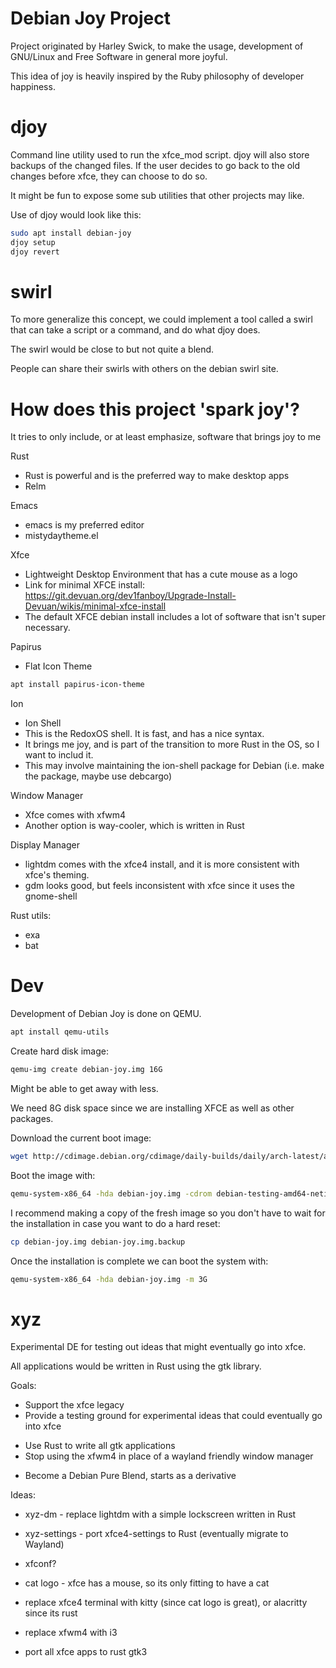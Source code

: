 # Debian Joy Project

Project originated by Harley Swick, to make the usage, development of GNU/Linux and Free Software in general more joyful.

This idea of joy is heavily inspired by the Ruby philosophy of developer happiness.

# djoy

Command line utility used to run the xfce_mod script. djoy will also store backups of the changed files.
If the user decides to go back to the old changes before xfce, they can choose to do so.

It might be fun to expose some sub utilities that other projects may like.

Use of djoy would look like this:

```bash
sudo apt install debian-joy
djoy setup
djoy revert
```

# swirl

To more generalize this concept, we could implement a tool called a swirl that can take a script or a command, and do what djoy does.

The swirl would be close to but not quite a blend.

People can share their swirls with others on the debian swirl site.

# How does this project 'spark joy'?

It tries to only include, or at least emphasize, software that brings joy to me

Rust
- Rust is powerful and is the preferred way to make desktop apps
- Relm

Emacs
- emacs is my preferred editor
- mistydaytheme.el

Xfce
- Lightweight Desktop Environment that has a cute mouse as a logo
- Link for minimal XFCE install: https://git.devuan.org/dev1fanboy/Upgrade-Install-Devuan/wikis/minimal-xfce-install
- The default XFCE debian install includes a lot of software that isn't super necessary.

Papirus
- Flat Icon Theme
```bash
apt install papirus-icon-theme
```

Ion
- Ion Shell
- This is the RedoxOS shell. It is fast, and has a nice syntax.
- It brings me joy, and is part of the transition to more Rust in the OS, so I want to includ it.
- This may involve maintaining the ion-shell package for Debian (i.e. make the package, maybe use debcargo)

Window Manager
- Xfce comes with xfwm4
- Another option is way-cooler, which is written in Rust

Display Manager
- lightdm comes with the xfce4 install, and it is more consistent with xfce's theming.
- gdm looks good, but feels inconsistent with xfce since it uses the gnome-shell

Rust utils:
- exa
- bat

# Dev

Development of Debian Joy is done on QEMU.

```bash
apt install qemu-utils
```

Create hard disk image:
```bash
qemu-img create debian-joy.img 16G
```

Might be able to get away with less.

We need 8G disk space since we are installing XFCE as well as other packages.

Download the current boot image:
```bash
wget http://cdimage.debian.org/cdimage/daily-builds/daily/arch-latest/amd64/iso-cd/debian-testing-amd64-netinst.iso
```

Boot the image with:
```bash
qemu-system-x86_64 -hda debian-joy.img -cdrom debian-testing-amd64-netinst.iso -boot d -m 3G
```

I recommend making a copy of the fresh image so you don't have to wait for the installation in case you want to do a hard reset:
```bash
cp debian-joy.img debian-joy.img.backup
```

Once the installation is complete we can boot the system with:
```bash
qemu-system-x86_64 -hda debian-joy.img -m 3G
```

# xyz

Experimental DE for testing out ideas that might eventually go into xfce.

All applications would be written in Rust using the gtk library.

Goals:
* Support the xfce legacy
* Provide a testing ground for experimental ideas that could eventually go into xfce
- Use Rust to write all gtk applications
- Stop using the xfwm4 in place of a wayland friendly window manager
* Become a Debian Pure Blend, starts as a derivative

Ideas:
* xyz-dm - replace lightdm with a simple lockscreen written in Rust
* xyz-settings - port xfce4-settings to Rust (eventually migrate to Wayland)
* xfconf?
* cat logo - xfce has a mouse, so its only fitting to have a cat

* replace xfce4 terminal with kitty (since cat logo is great), or alacritty since its rust
* replace xfwm4 with i3

* port all xfce apps to rust gtk3

